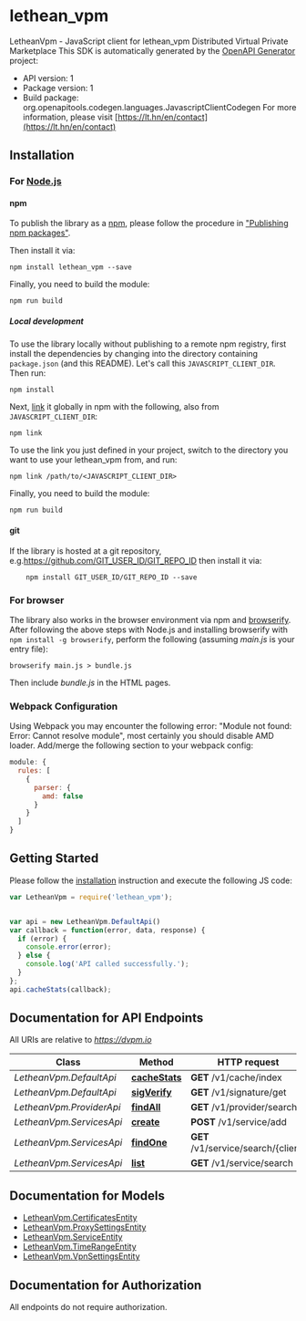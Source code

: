 # lethean_vpm

LetheanVpm - JavaScript client for lethean_vpm
Distributed Virtual Private Marketplace
This SDK is automatically generated by the [OpenAPI Generator](https://openapi-generator.tech) project:

- API version: 1
- Package version: 1
- Build package: org.openapitools.codegen.languages.JavascriptClientCodegen
For more information, please visit [https://lt.hn/en/contact](https://lt.hn/en/contact)

## Installation

### For [Node.js](https://nodejs.org/)

#### npm

To publish the library as a [npm](https://www.npmjs.com/), please follow the procedure in ["Publishing npm packages"](https://docs.npmjs.com/getting-started/publishing-npm-packages).

Then install it via:

```shell
npm install lethean_vpm --save
```

Finally, you need to build the module:

```shell
npm run build
```

##### Local development

To use the library locally without publishing to a remote npm registry, first install the dependencies by changing into the directory containing `package.json` (and this README). Let's call this `JAVASCRIPT_CLIENT_DIR`. Then run:

```shell
npm install
```

Next, [link](https://docs.npmjs.com/cli/link) it globally in npm with the following, also from `JAVASCRIPT_CLIENT_DIR`:

```shell
npm link
```

To use the link you just defined in your project, switch to the directory you want to use your lethean_vpm from, and run:

```shell
npm link /path/to/<JAVASCRIPT_CLIENT_DIR>
```

Finally, you need to build the module:

```shell
npm run build
```

#### git

If the library is hosted at a git repository, e.g.https://github.com/GIT_USER_ID/GIT_REPO_ID
then install it via:

```shell
    npm install GIT_USER_ID/GIT_REPO_ID --save
```

### For browser

The library also works in the browser environment via npm and [browserify](http://browserify.org/). After following
the above steps with Node.js and installing browserify with `npm install -g browserify`,
perform the following (assuming *main.js* is your entry file):

```shell
browserify main.js > bundle.js
```

Then include *bundle.js* in the HTML pages.

### Webpack Configuration

Using Webpack you may encounter the following error: "Module not found: Error:
Cannot resolve module", most certainly you should disable AMD loader. Add/merge
the following section to your webpack config:

```javascript
module: {
  rules: [
    {
      parser: {
        amd: false
      }
    }
  ]
}
```

## Getting Started

Please follow the [installation](#installation) instruction and execute the following JS code:

```javascript
var LetheanVpm = require('lethean_vpm');


var api = new LetheanVpm.DefaultApi()
var callback = function(error, data, response) {
  if (error) {
    console.error(error);
  } else {
    console.log('API called successfully.');
  }
};
api.cacheStats(callback);

```

## Documentation for API Endpoints

All URIs are relative to *https://dvpm.io*

Class | Method | HTTP request | Description
------------ | ------------- | ------------- | -------------
*LetheanVpm.DefaultApi* | [**cacheStats**](docs/DefaultApi.md#cacheStats) | **GET** /v1/cache/index | 
*LetheanVpm.DefaultApi* | [**sigVerify**](docs/DefaultApi.md#sigVerify) | **GET** /v1/signature/get | 
*LetheanVpm.ProviderApi* | [**findAll**](docs/ProviderApi.md#findAll) | **GET** /v1/provider/search | 
*LetheanVpm.ServicesApi* | [**create**](docs/ServicesApi.md#create) | **POST** /v1/service/add | 
*LetheanVpm.ServicesApi* | [**findOne**](docs/ServicesApi.md#findOne) | **GET** /v1/service/search/{client} | 
*LetheanVpm.ServicesApi* | [**list**](docs/ServicesApi.md#list) | **GET** /v1/service/search | 


## Documentation for Models

 - [LetheanVpm.CertificatesEntity](docs/CertificatesEntity.md)
 - [LetheanVpm.ProxySettingsEntity](docs/ProxySettingsEntity.md)
 - [LetheanVpm.ServiceEntity](docs/ServiceEntity.md)
 - [LetheanVpm.TimeRangeEntity](docs/TimeRangeEntity.md)
 - [LetheanVpm.VpnSettingsEntity](docs/VpnSettingsEntity.md)


## Documentation for Authorization

All endpoints do not require authorization.
